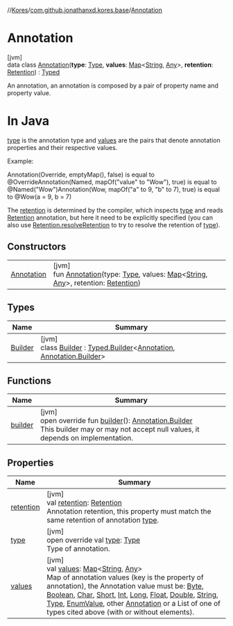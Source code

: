 //[Kores](../../../index.md)/[com.github.jonathanxd.kores.base](../index.md)/[Annotation](index.md)

# Annotation

[jvm]\
data class [Annotation](index.md)(**type**: [Type](https://docs.oracle.com/javase/8/docs/api/java/lang/reflect/Type.html), **values**: [Map](https://kotlinlang.org/api/latest/jvm/stdlib/kotlin.collections/-map/index.html)<[String](https://kotlinlang.org/api/latest/jvm/stdlib/kotlin/-string/index.html), [Any](https://kotlinlang.org/api/latest/jvm/stdlib/kotlin/-any/index.html)>, **retention**: [Retention](../-retention/index.md)) : [Typed](../-typed/index.md)

An annotation, an annotation is composed by a pair of property name and property value.

#  In Java

[type](type.md) is the annotation type and [values](values.md) are the pairs that denote annotation properties and their respective values.

Example:

Annotation(Override, emptyMap(), false) is equal to @OverrideAnnotation(Named, mapOf("value" to "Wow"), true) is equal to @Named("Wow")Annotation(Wow, mapOf("a" to 9, "b" to 7), true) is equal to @Wow(a = 9, b = 7)

The [retention](retention.md) is determined by the compiler, which inspects [type](type.md) and reads [Retention](../-retention/index.md) annotation, but here it need to be explicitly specified (you can also use [Retention.resolveRetention](../-retention/-companion/resolve-retention.md) to try to resolve the retention of [type](type.md)).

## Constructors

| | |
|---|---|
| [Annotation](-annotation.md) | [jvm]<br>fun [Annotation](-annotation.md)(type: [Type](https://docs.oracle.com/javase/8/docs/api/java/lang/reflect/Type.html), values: [Map](https://kotlinlang.org/api/latest/jvm/stdlib/kotlin.collections/-map/index.html)<[String](https://kotlinlang.org/api/latest/jvm/stdlib/kotlin/-string/index.html), [Any](https://kotlinlang.org/api/latest/jvm/stdlib/kotlin/-any/index.html)>, retention: [Retention](../-retention/index.md)) |

## Types

| Name | Summary |
|---|---|
| [Builder](-builder/index.md) | [jvm]<br>class [Builder](-builder/index.md) : [Typed.Builder](../-typed/-builder/index.md)<[Annotation](index.md), [Annotation.Builder](-builder/index.md)> |

## Functions

| Name | Summary |
|---|---|
| [builder](builder.md) | [jvm]<br>open override fun [builder](builder.md)(): [Annotation.Builder](-builder/index.md)<br>This builder may or may not accept null values, it depends on implementation. |

## Properties

| Name | Summary |
|---|---|
| [retention](retention.md) | [jvm]<br>val [retention](retention.md): [Retention](../-retention/index.md)<br>Annotation retention, this property must match the same retention of annotation [type](type.md). |
| [type](type.md) | [jvm]<br>open override val [type](type.md): [Type](https://docs.oracle.com/javase/8/docs/api/java/lang/reflect/Type.html)<br>Type of annotation. |
| [values](values.md) | [jvm]<br>val [values](values.md): [Map](https://kotlinlang.org/api/latest/jvm/stdlib/kotlin.collections/-map/index.html)<[String](https://kotlinlang.org/api/latest/jvm/stdlib/kotlin/-string/index.html), [Any](https://kotlinlang.org/api/latest/jvm/stdlib/kotlin/-any/index.html)><br>Map of annotation values (key is the property of annotation), the Annotation value must be: [Byte](https://kotlinlang.org/api/latest/jvm/stdlib/kotlin/-byte/index.html), [Boolean](https://kotlinlang.org/api/latest/jvm/stdlib/kotlin/-boolean/index.html), [Char](https://kotlinlang.org/api/latest/jvm/stdlib/kotlin/-char/index.html), [Short](https://kotlinlang.org/api/latest/jvm/stdlib/kotlin/-short/index.html), [Int](https://kotlinlang.org/api/latest/jvm/stdlib/kotlin/-int/index.html), [Long](https://kotlinlang.org/api/latest/jvm/stdlib/kotlin/-long/index.html), [Float](https://kotlinlang.org/api/latest/jvm/stdlib/kotlin/-float/index.html), [Double](https://kotlinlang.org/api/latest/jvm/stdlib/kotlin/-double/index.html), [String](https://kotlinlang.org/api/latest/jvm/stdlib/kotlin/-string/index.html), [Type](https://docs.oracle.com/javase/8/docs/api/java/lang/reflect/Type.html), [EnumValue](../-enum-value/index.md), other [Annotation](index.md) or a List of one of types cited above (with or without elements). |
